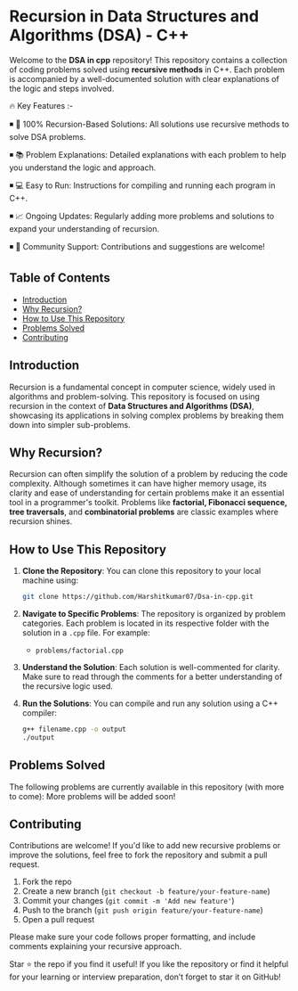 # Recursion in Data Structures and Algorithms (DSA) - C++

Welcome to the **DSA in cpp** repository! This repository contains a collection of coding problems solved using **recursive methods** in C++. Each problem is accompanied by a well-documented solution with clear explanations of the logic and steps involved.


🔥 Key Features :- 

◾ 🚀 100% Recursion-Based Solutions: All solutions use recursive methods to solve DSA problems.

◾ 📚 Problem Explanations: Detailed explanations with each problem to help you understand the logic and approach.

◾ 💻 Easy to Run: Instructions for compiling and running each program in C++.

◾ 📈 Ongoing Updates: Regularly adding more problems and solutions to expand your understanding of recursion.

◾ 🤝 Community Support: Contributions and suggestions are welcome!


## Table of Contents

- [Introduction](#introduction)
- [Why Recursion?](#why-recursion)
- [How to Use This Repository](#how-to-use-this-repository)
- [Problems Solved](#problems-solved)
- [Contributing](#contributing)

## Introduction

Recursion is a fundamental concept in computer science, widely used in algorithms and problem-solving. This repository is focused on using recursion in the context of **Data Structures and Algorithms (DSA)**, showcasing its applications in solving complex problems by breaking them down into simpler sub-problems.

## Why Recursion?

Recursion can often simplify the solution of a problem by reducing the code complexity. Although sometimes it can have higher memory usage, its clarity and ease of understanding for certain problems make it an essential tool in a programmer's toolkit. Problems like **factorial, Fibonacci sequence, tree traversals**, and **combinatorial problems** are classic examples where recursion shines.

## How to Use This Repository

1. **Clone the Repository**: You can clone this repository to your local machine using:
   ```bash
   git clone https://github.com/Harshitkumar07/Dsa-in-cpp.git
   ```
   
2. **Navigate to Specific Problems**: The repository is organized by problem categories. Each problem is located in its respective folder with the solution in a `.cpp` file. For example:
   - `problems/factorial.cpp`
   
3. **Understand the Solution**: Each solution is well-commented for clarity. Make sure to read through the comments for a better understanding of the recursive logic used.

4. **Run the Solutions**: You can compile and run any solution using a C++ compiler:
   ```bash
   g++ filename.cpp -o output
   ./output
   ```

## Problems Solved

The following problems are currently available in this repository (with more to come):
More problems will be added soon!

## Contributing

Contributions are welcome! If you'd like to add new recursive problems or improve the solutions, feel free to fork the repository and submit a pull request.

1. Fork the repo
2. Create a new branch (`git checkout -b feature/your-feature-name`)
3. Commit your changes (`git commit -m 'Add new feature'`)
4. Push to the branch (`git push origin feature/your-feature-name`)
5. Open a pull request

Please make sure your code follows proper formatting, and include comments explaining your recursive approach.

Star ⭐ the repo if you find it useful!
If you like the repository or find it helpful for your learning or interview preparation, don’t forget to star it on GitHub!
